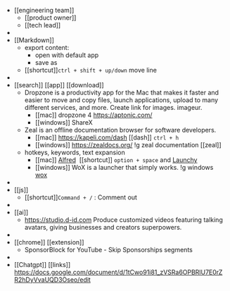 - [[engineering team]]
  - [[product owner]]
  - [[tech lead]]
-
- [[Markdown]]
  - export content:
    - open with default app
    - save as
  - [[shortcut]]`ctrl + shift + up/down` move line
-
- [[search]] [[app]] [[download]]
  - Dropzone is a productivity app for the Mac that makes it faster and easier to move and copy files, launch applications, upload to many different services, and more. Create link for images. imageur.
    - [[mac]] dropzone 4 https://aptonic.com/
    - [[windows]] ShareX
  - Zeal is an offline documentation browser for software developers.
    - [[mac]] https://kapeli.com/dash [[dash]] `ctrl + h`
    - [[windows]] https://zealdocs.org/ !g zeal documentation [[zeal]]
  - hotkeys, keywords, text expansion
    - [[mac]] [Alfred](https://www.alfredapp.com/)  [[shortcut]] `option + space` and [Launchy](http://www.launchy.net/)
    - [[windows]] WoX is a launcher that simply works. !g windows [wox](https://github.com/Wox-launcher/Wox)
-
- [[js]]
  - [[shortcut]]`Command + /` : Comment out
-
- [[ai]]
  - https://studio.d-id.com Produce customized videos featuring talking avatars, giving businesses and creators superpowers.
-
- [[chrome]] [[extension]]
  - SponsorBlock for YouTube - Skip Sponsorships segments
-
- [[Chatgpt]] [[links]] https://docs.google.com/document/d/1tCwo91i81_zVSRa6OPBRlU7E0rZR2hDyVvaUQD3Oseo/edit
